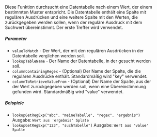 Diese Funktion durchsucht eine Datentabelle nach einem Wert, der einem bestimmten Muster entspricht. Die Datentabelle enthält eine Spalte mit regulären Ausdrücken und eine weitere Spalte mit den Werten, die zurückgegeben werden sollen, wenn der reguläre Ausdruck mit dem Suchwert übereinstimmt. Der erste Treffer wird verwendet.

##### Parameter
* `valueToMatch` - Der Wert, der mit den regulären Ausdrücken in der Datentabelle verglichen werden soll.
* `lookupTableName` - Der Name der Datentabelle, in der gesucht werden soll.
* `columnContainingRegex` - (Optional) Der Name der Spalte, die die regulären Ausdrücke enthält. Standardmäßig wird "key" verwendet.
* `columnToRetrieveValueFrom` - (Optional) Der Name der Spalte, aus der der Wert zurückgegeben werden soll, wenn eine Übereinstimmung gefunden wird. Standardmäßig wird "value" verwendet.

##### Beispiele
* `lookupGetRegExp("abc", "meineTabelle", "regex", "ergebnis")` Ausgabe: `Wert aus 'ergebnis' Splate`
* `lookupGetRegExp("123", "suchTabelle")` Ausgabe: `Wert aus 'value' Spalte` 
